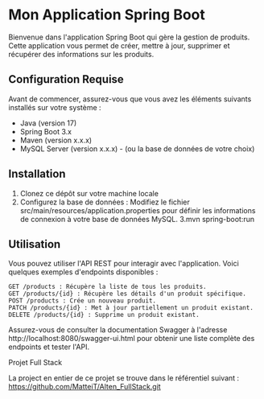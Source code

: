 # Mon Application Spring Boot

Bienvenue dans l'application Spring Boot qui gère la gestion de produits. Cette application vous permet de créer, mettre à jour, supprimer et récupérer des informations sur les produits.

## Configuration Requise

Avant de commencer, assurez-vous que vous avez les éléments suivants installés sur votre système :

- Java (version 17)
- Spring Boot 3.x
- Maven (version x.x.x)
- MySQL Server (version x.x.x) - (ou la base de données de votre choix)

## Installation

1. Clonez ce dépôt sur votre machine locale
2. Configurez la base de données :
    Modifiez le fichier src/main/resources/application.properties pour définir les informations de connexion à votre base de données MySQL.
3.mvn spring-boot:run

## Utilisation

Vous pouvez utiliser l'API REST pour interagir avec l'application. Voici quelques exemples d'endpoints disponibles :

    GET /products : Récupère la liste de tous les produits.
    GET /products/{id} : Récupère les détails d'un produit spécifique.
    POST /products : Crée un nouveau produit.
    PATCH /products/{id} : Met à jour partiellement un produit existant.
    DELETE /products/{id} : Supprime un produit existant.

Assurez-vous de consulter la documentation Swagger à l'adresse http://localhost:8080/swagger-ui.html pour obtenir une liste complète des endpoints et tester l'API.

Projet Full Stack

La project en entier de ce projet se trouve dans le référentiel suivant : https://github.com/MatteiT/Alten_FullStack.git
